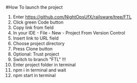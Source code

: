 #How To launch the project
1. Enter https://github.com/NightOpsUfX/railsware/tree/FTL
2. Click green Code button 
3. Copy link from field
4. In your IDE - File - New - Project From Version Control
5. Insert link to URL field
6. Choose project directory
7. Press Clone button
8. Optional: Trust project
9. Switch to branch "FTL" !!!
10. Enter project folder in terminal
11. npm i in terminal and wait
12. npm start in terminal 
